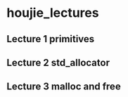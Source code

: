 # houjie_lectures

## Lecture 1 primitives

## Lecture 2 std_allocator

## Lecture 3 malloc and free
